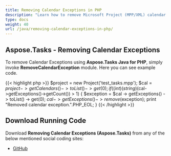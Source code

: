 ```yaml
---
title: Removing Calendar Exceptions in PHP
description: "Learn how to remove Microsoft Project (MPP/XML) calendar exceptions using Aspose.Tasks Java for PHP."
type: docs
weight: 40
url: /java/removing-calendar-exceptions-in-php/
---
```


## **Aspose.Tasks - Removing Calendar Exceptions**
To remove Calendar Exceptions using **Aspose.Tasks Java for PHP**, simply invoke **RemoveCalendarException** module. Here you can see example code.

{{< highlight php >}}
$project = new Project('test_tasks.mpp');
$cal = $project->getCalendars()->toList()->get(0);
if((int)(string)($cal->getExceptions()->getCount()) > 1) {
    $exception = $cal -> getExceptions() -> toList() -> get(0);
    $cal -> getExceptions() -> remove($exception);
    print "Removed calendar exception.".PHP_EOL;
}
{{< /highlight >}}

## **Download Running Code**
Download **Removing Calendar Exceptions (Aspose.Tasks)** from any of the below mentioned social coding sites:

- [GitHub](https://github.com/aspose-tasks/Aspose.Tasks-for-Java/blob/master/Plugins/Aspose_Tasks_Java_for_PHP/src/aspose/tasks/WorkingWithCalendarExceptions/RemoveCalendarException.php)
